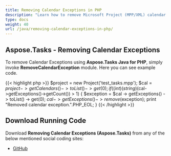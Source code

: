 ```yaml
---
title: Removing Calendar Exceptions in PHP
description: "Learn how to remove Microsoft Project (MPP/XML) calendar exceptions using Aspose.Tasks Java for PHP."
type: docs
weight: 40
url: /java/removing-calendar-exceptions-in-php/
---
```


## **Aspose.Tasks - Removing Calendar Exceptions**
To remove Calendar Exceptions using **Aspose.Tasks Java for PHP**, simply invoke **RemoveCalendarException** module. Here you can see example code.

{{< highlight php >}}
$project = new Project('test_tasks.mpp');
$cal = $project->getCalendars()->toList()->get(0);
if((int)(string)($cal->getExceptions()->getCount()) > 1) {
    $exception = $cal -> getExceptions() -> toList() -> get(0);
    $cal -> getExceptions() -> remove($exception);
    print "Removed calendar exception.".PHP_EOL;
}
{{< /highlight >}}

## **Download Running Code**
Download **Removing Calendar Exceptions (Aspose.Tasks)** from any of the below mentioned social coding sites:

- [GitHub](https://github.com/aspose-tasks/Aspose.Tasks-for-Java/blob/master/Plugins/Aspose_Tasks_Java_for_PHP/src/aspose/tasks/WorkingWithCalendarExceptions/RemoveCalendarException.php)
